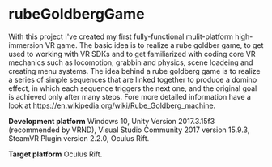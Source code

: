 # rubeGoldbergGame

With this project I've created my first fully-functional mulit-platform high-immersion VR game. 
The basic idea is to realize a rube goldber game, to get used to working with VR SDKs and to get familiarized with coding
core VR mechanics such as locomotion, grabbin and physics, scene loadeing and creating menu systems.
The idea behind a rube goldberg game is to realize a series of simple sequences that are linked together to produce a domino effect, in which each sequence triggers the next one, 
and the original goal is achieved only after many steps.
Fore more detailed information have a look at https://en.wikipedia.org/wiki/Rube_Goldberg_machine.


**Development platform** Windows 10, Unity Version 2017.3.15f3 (recommended by VRND), 
Visual Studio Community 2017 version 15.9.3, SteamVR Plugin version 2.2.0, Oculus Rift.

**Target platform** Oculus Rift. 